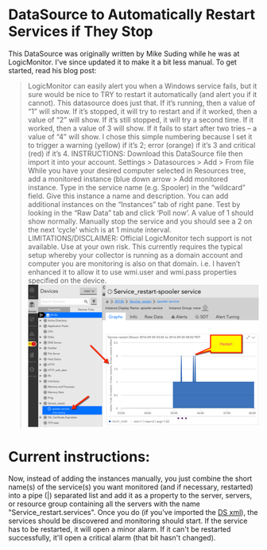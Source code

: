 # DataSource to Automatically Restart Services if They Stop
This DataSource was originally written by Mike Suding while he was at LogicMonitor. I've since updated it to make it a bit less manual. To get started, read his blog post:

> LogicMonitor can easily alert you when a Windows service fails, but it sure would be nice to TRY to restart it automatically (and alert you if it cannot). This datasource does just that.
> If it’s running, then a value of “1” will show.
> If it’s stopped, it will try to restart and if it worked, then a value of “2” will show.
> If it’s still stopped, it will try a second time. If it worked, then a value of 3 will show.
> If it fails to start after two tries – a value of “4” will show.
> I chose this simple numbering because I set it to trigger a warning (yellow) if it’s 2; error (orange) if it’s 3 and critical (red) if it’s 4.
> INSTRUCTIONS:
Download this DataSource file then import it into your account. Settings > Datasources > Add > From file
> While you have your desired computer selected in Resources tree, add a monitored instance (blue down arrow > Add monitored instance. Type in the service name (e.g. Spooler) in the “wildcard” field. Give this instance a name and description. You can add additional instances on the “Instances” tab of right pane.
> Test by looking in the “Raw Data” tab and click ‘Poll now’. A value of 1 should show normally. Manually stop the service and you should see a 2 on the next ‘cycle’ which is at 1 minute interval.
> LIMITATIONS/DISCLAIMER: Official LogicMonitor tech support is not available. Use at your own risk.
> This currently requires the typical setup whereby your collector is running as a domain account and computer you are monitoring is also on that domain. i.e. I haven’t enhanced it to allow it to use wmi.user and wmi.pass properties specified on the device.
> ![image showing example graph](service-restart-1.png "Example")

# Current instructions:
Now, instead of adding the instances manually, you just combine the short name(s) of the service(s) you want monitored (and if necessary, restarted) into a pipe (|) separated list and add it as a property to the server, servers, or resource group containing all the servers with the name "Service_restart.services". Once you do (if you've imported the [DS xml](Service_restart.xml)), the services should be discovered and monitoring should start. If the service has to be restarted, it will open a minor alarm. If it can't be restarted successfully, it'll open a critical alarm (that bit hasn't changed).
